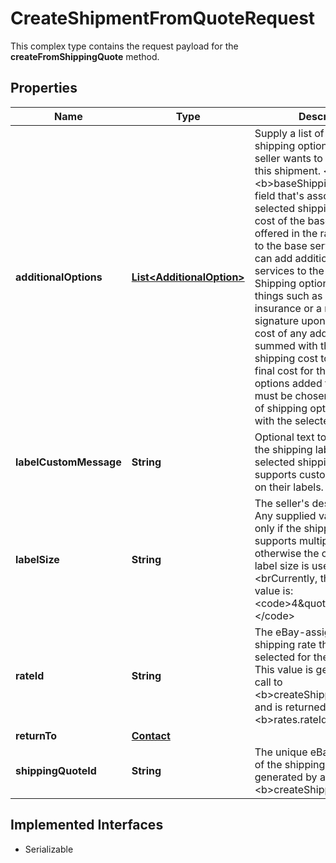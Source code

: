 

# CreateShipmentFromQuoteRequest

This complex type contains the request payload for the <b>createFromShippingQuote</b> method.
## Properties

Name | Type | Description | Notes
------------ | ------------- | ------------- | -------------
**additionalOptions** | [**List&lt;AdditionalOption&gt;**](AdditionalOption.md) | Supply a list of one or more shipping options that the seller wants to purchase for this shipment.  &lt;br&gt;&lt;br&gt;The &lt;b&gt;baseShippingCost&lt;/b&gt; field that&#39;s associated with the selected shipping rate is the cost of the base service offered in the rate. In addition to the base service, sellers can add additional shipping services to the base service. Shipping options include things such as shipping insurance or a recipient&#39;s signature upon delivery. The cost of any added services is summed with the base shipping cost to determine the final cost for the shipment. All options added to the shipment must be chosen from the set of shipping options offered with the selected rate. |  [optional]
**labelCustomMessage** | **String** | Optional text to be printed on the shipping label if the selected shipping carrier supports custom messages on their labels. |  [optional]
**labelSize** | **String** | The seller&#39;s desired label size. Any supplied value is applied only if the shipping carrier supports multiple label sizes, otherwise the carrier&#39;s default label size is used.  &lt;br&gt;&lt;brCurrently, the only valid value is: &lt;code&gt;4\&quot;x6\&quot;&lt;/code&gt; |  [optional]
**rateId** | **String** | The eBay-assigned ID of the shipping rate that the seller selected for the shipment. This value is generated by a call to &lt;b&gt;createShippingQuote&lt;/b&gt; and is returned in the &lt;b&gt;rates.rateId&lt;/b&gt; field. |  [optional]
**returnTo** | [**Contact**](Contact.md) |  |  [optional]
**shippingQuoteId** | **String** | The unique eBay-assigned ID of the shipping quote that was generated by a call to &lt;b&gt;createShippingQuote&lt;/b&gt;. |  [optional]


## Implemented Interfaces

* Serializable


